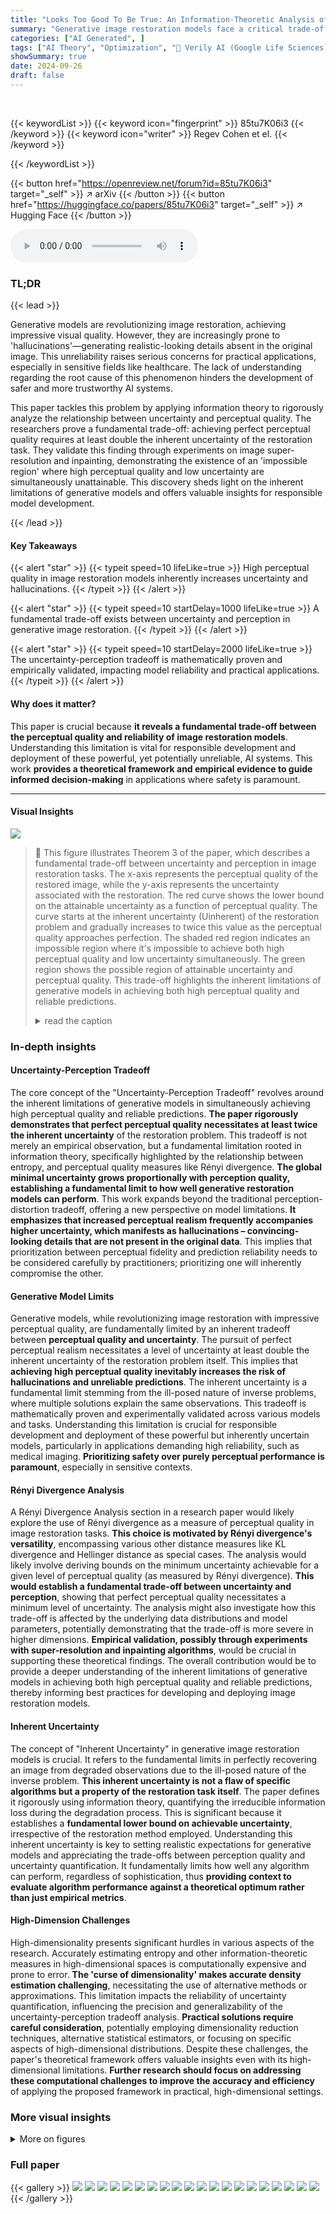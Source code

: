 ```yaml
---
title: "Looks Too Good To Be True: An Information-Theoretic Analysis of Hallucinations in Generative Restoration Models"
summary: "Generative image restoration models face a critical trade-off: higher perceptual quality often leads to increased hallucinations (unreliable predictions)."
categories: ["AI Generated", ]
tags: ["AI Theory", "Optimization", "🏢 Verily AI (Google Life Sciences)",]
showSummary: true
date: 2024-09-26
draft: false
---
```


<br>

{{< keywordList >}}
{{< keyword icon="fingerprint" >}} 85tu7K06i3 {{< /keyword >}}
{{< keyword icon="writer" >}} Regev Cohen et el. {{< /keyword >}}
 
{{< /keywordList >}}

{{< button href="https://openreview.net/forum?id=85tu7K06i3" target="_self" >}}
↗ arXiv
{{< /button >}}
{{< button href="https://huggingface.co/papers/85tu7K06i3" target="_self" >}}
↗ Hugging Face
{{< /button >}}



<audio controls>
    <source src="https://ai-paper-reviewer.com/85tu7K06i3/podcast.wav" type="audio/wav">
    Your browser does not support the audio element.
</audio>


### TL;DR


{{< lead >}}

Generative models are revolutionizing image restoration, achieving impressive visual quality. However, they are increasingly prone to 'hallucinations'—generating realistic-looking details absent in the original image. This unreliability raises serious concerns for practical applications, especially in sensitive fields like healthcare.  The lack of understanding regarding the root cause of this phenomenon hinders the development of safer and more trustworthy AI systems.

This paper tackles this problem by applying information theory to rigorously analyze the relationship between uncertainty and perceptual quality.  The researchers prove a fundamental trade-off: achieving perfect perceptual quality requires at least double the inherent uncertainty of the restoration task. They validate this finding through experiments on image super-resolution and inpainting, demonstrating the existence of an 'impossible region' where high perceptual quality and low uncertainty are simultaneously unattainable. This discovery sheds light on the inherent limitations of generative models and offers valuable insights for responsible model development.

{{< /lead >}}


#### Key Takeaways

{{< alert "star" >}}
{{< typeit speed=10 lifeLike=true >}} High perceptual quality in image restoration models inherently increases uncertainty and hallucinations. {{< /typeit >}}
{{< /alert >}}

{{< alert "star" >}}
{{< typeit speed=10 startDelay=1000 lifeLike=true >}} A fundamental trade-off exists between uncertainty and perception in generative image restoration. {{< /typeit >}}
{{< /alert >}}

{{< alert "star" >}}
{{< typeit speed=10 startDelay=2000 lifeLike=true >}} The uncertainty-perception tradeoff is mathematically proven and empirically validated, impacting model reliability and practical applications. {{< /typeit >}}
{{< /alert >}}

#### Why does it matter?
This paper is crucial because **it reveals a fundamental trade-off between the perceptual quality and reliability of image restoration models**.  Understanding this limitation is vital for responsible development and deployment of these powerful, yet potentially unreliable, AI systems. This work **provides a theoretical framework and empirical evidence to guide informed decision-making** in applications where safety is paramount.

------
#### Visual Insights



![](https://ai-paper-reviewer.com/85tu7K06i3/figures_0_1.jpg)

> 🔼 This figure illustrates Theorem 3 of the paper, which describes a fundamental trade-off between uncertainty and perception in image restoration tasks. The x-axis represents the perceptual quality of the restored image, while the y-axis represents the uncertainty associated with the restoration. The red curve shows the lower bound on the attainable uncertainty as a function of perceptual quality.  The curve starts at the inherent uncertainty (Uinherent) of the restoration problem and gradually increases to twice this value as the perceptual quality approaches perfection. The shaded red region indicates an impossible region where it's impossible to achieve both high perceptual quality and low uncertainty simultaneously. The green region shows the possible region of attainable uncertainty and perceptual quality.  This trade-off highlights the inherent limitations of generative models in achieving both high perceptual quality and reliable predictions.
> <details>
> <summary>read the caption</summary>
> Figure 1: Illustration of Theorem 3. In restoration tasks, the minimal attainable uncertainty is lower bounded by a function that begins at the inherent uncertainty UInherent of the problem (Definition 2) and gradually increases up to twice this value as the recovery approaches perfect perceptual quality.
> </details>







### In-depth insights


#### Uncertainty-Perception Tradeoff
The core concept of the "Uncertainty-Perception Tradeoff" revolves around the inherent limitations of generative models in simultaneously achieving high perceptual quality and reliable predictions.  **The paper rigorously demonstrates that perfect perceptual quality necessitates at least twice the inherent uncertainty** of the restoration problem. This tradeoff is not merely an empirical observation, but a fundamental limitation rooted in information theory, specifically highlighted by the relationship between entropy, and perceptual quality measures like Rényi divergence.  **The global minimal uncertainty grows proportionally with perception quality, establishing a fundamental limit to how well generative restoration models can perform**. This work expands beyond the traditional perception-distortion tradeoff, offering a new perspective on model limitations.  **It emphasizes that increased perceptual realism frequently accompanies higher uncertainty, which manifests as hallucinations – convincing-looking details that are not present in the original data**. This implies that prioritization between perceptual fidelity and prediction reliability needs to be considered carefully by practitioners; prioritizing one will inherently compromise the other.

#### Generative Model Limits
Generative models, while revolutionizing image restoration with impressive perceptual quality, are fundamentally limited by an inherent tradeoff between **perceptual quality and uncertainty**.  The pursuit of perfect perceptual realism necessitates a level of uncertainty at least double the inherent uncertainty of the restoration problem itself. This implies that **achieving high perceptual quality inevitably increases the risk of hallucinations and unreliable predictions**.  The inherent uncertainty is a fundamental limit stemming from the ill-posed nature of inverse problems, where multiple solutions explain the same observations. This tradeoff is mathematically proven and experimentally validated across various models and tasks. Understanding this limitation is crucial for responsible development and deployment of these powerful but inherently uncertain models, particularly in applications demanding high reliability, such as medical imaging.  **Prioritizing safety over purely perceptual performance is paramount**, especially in sensitive contexts.

#### Rényi Divergence Analysis
A Rényi Divergence Analysis section in a research paper would likely explore the use of Rényi divergence as a measure of perceptual quality in image restoration tasks.  **This choice is motivated by Rényi divergence's versatility**, encompassing various other distance measures like KL divergence and Hellinger distance as special cases. The analysis would likely involve deriving bounds on the minimum uncertainty achievable for a given level of perceptual quality (as measured by Rényi divergence). **This would establish a fundamental trade-off between uncertainty and perception**, showing that perfect perceptual quality necessitates a minimum level of uncertainty. The analysis might also investigate how this trade-off is affected by the underlying data distributions and model parameters, potentially demonstrating that the trade-off is more severe in higher dimensions.  **Empirical validation, possibly through experiments with super-resolution and inpainting algorithms**, would be crucial in supporting these theoretical findings. The overall contribution would be to provide a deeper understanding of the inherent limitations of generative models in achieving both high perceptual quality and reliable predictions, thereby informing best practices for developing and deploying image restoration models.

#### Inherent Uncertainty
The concept of "Inherent Uncertainty" in generative image restoration models is crucial. It refers to the fundamental limits in perfectly recovering an image from degraded observations due to the ill-posed nature of the inverse problem.  **This inherent uncertainty is not a flaw of specific algorithms but a property of the restoration task itself**. The paper defines it rigorously using information theory, quantifying the irreducible information loss during the degradation process.  This is significant because it establishes a **fundamental lower bound on achievable uncertainty**, irrespective of the restoration method employed.  Understanding this inherent uncertainty is key to setting realistic expectations for generative models and appreciating the trade-offs between perception quality and uncertainty quantification. It fundamentally limits how well any algorithm can perform, regardless of sophistication, thus **providing context to evaluate algorithm performance against a theoretical optimum rather than just empirical metrics**.

#### High-Dimension Challenges
High-dimensionality presents significant hurdles in various aspects of the research.  Accurately estimating entropy and other information-theoretic measures in high-dimensional spaces is computationally expensive and prone to error.  **The 'curse of dimensionality' makes accurate density estimation challenging**, necessitating the use of alternative methods or approximations.  This limitation impacts the reliability of uncertainty quantification, influencing the precision and generalizability of the uncertainty-perception tradeoff analysis.  **Practical solutions require careful consideration**, potentially employing dimensionality reduction techniques, alternative statistical estimators, or focusing on specific aspects of high-dimensional distributions.  Despite these challenges, the paper's theoretical framework offers valuable insights even with its high-dimensional limitations.  **Further research should focus on addressing these computational challenges to improve the accuracy and efficiency** of applying the proposed framework in practical, high-dimensional settings.


### More visual insights

<details>
<summary>More on figures
</summary>


![](https://ai-paper-reviewer.com/85tu7K06i3/figures_1_1.jpg)

> 🔼 This figure shows the results of image inpainting using different algorithms.  The algorithms are ordered from left to right, with each subsequent algorithm producing higher perceptual quality.  However, as the perceptual quality improves, so does the level of uncertainty (hallucinations) and distortion in the generated images.  The reference image is on the far left, followed by the measurements(input) and then results from three different algorithms. This illustrates the tradeoff between achieving high perceptual quality and the risk of generating unrealistic details (hallucinations) that were not present in the original image.
> <details>
> <summary>read the caption</summary>
> Figure 2: Image inpainting results. Algorithms are ordered from low to high perception (left to right). Note the corresponding increased hallucinations and distortion. See Section 5 for details.
> </details>



![](https://ai-paper-reviewer.com/85tu7K06i3/figures_6_1.jpg)

> 🔼 This figure illustrates the uncertainty-perception tradeoff.  The x-axis represents the Rényi divergence of order 1/2 (a measure of perceptual quality), and the y-axis represents the entropy power of the error (a measure of uncertainty). The plane is divided into three regions:  impossible (red), optimal (green), and suboptimal (light blue). The impossible region shows the inherent limit:  perfect perception requires at least twice the inherent uncertainty. The optimal region shows the best possible uncertainty for a given level of perception, while the suboptimal region shows estimators with higher-than-necessary uncertainty.  This visualization helps practitioners understand and balance the trade-off between these two factors.
> <details>
> <summary>read the caption</summary>
> Figure 3: The uncertainty-perception plane (Theorem 3). The impossible region demonstrates the inherent tradeoff between perception and uncertainty, while other regions may guide practitioners toward estimators that better balance the two factors, highlighting potential areas for improvement.
> </details>



![](https://ai-paper-reviewer.com/85tu7K06i3/figures_6_2.jpg)

> 🔼 This figure shows how the uncertainty-perception tradeoff changes with the dimensionality (d) of the data.  As dimensionality increases, the tradeoff becomes more severe.  In other words, even small improvements in perceptual quality require a much larger increase in uncertainty in higher dimensions. The curves show the function η(P;d)  for various dimensions d, which relates the minimal uncertainty to the perceptual quality.
> <details>
> <summary>read the caption</summary>
> Figure 4: Impact of dimensionality, as revealed in Theorem 3, demonstrates that the uncertainty-perception tradeoff intensifies in higher dimensions. This implies that even minor improvements in perceptual quality for an algorithm may come at the cost of a significant increase in uncertainty.
> </details>



![](https://ai-paper-reviewer.com/85tu7K06i3/figures_8_1.jpg)

> 🔼 This figure illustrates the uncertainty-perception tradeoff, a core concept of the paper.  The x-axis represents the perceptual quality (measured by Rényi divergence), and the y-axis represents the uncertainty (measured by entropy power).  The plot shows three distinct regions: an 'impossible' region where no estimator can simultaneously achieve both high perceptual quality and low uncertainty, an 'optimal' region where estimators balance these two factors, and a 'suboptimal' region where estimators have high uncertainty despite decent perceptual quality. This visually represents the fundamental tradeoff between perceptual quality and uncertainty in image restoration, guiding practitioners to make informed decisions when prioritizing one over the other.
> <details>
> <summary>read the caption</summary>
> Figure 3: The uncertainty-perception plane (Theorem 3). The impossible region demonstrates the inherent tradeoff between perception and uncertainty, while other regions may guide practitioners toward estimators that better balance the two factors, highlighting potential areas for improvement.
> </details>



![](https://ai-paper-reviewer.com/85tu7K06i3/figures_9_1.jpg)

> 🔼 This figure illustrates the uncertainty-perception tradeoff described in Theorem 3 of the paper.  It shows a plot with uncertainty on the y-axis and perception on the x-axis. The plot is divided into three regions: an impossible region representing combinations of high perception and low uncertainty that are unattainable; an optimal region where estimators achieve a good balance between perception and uncertainty; and a suboptimal region where estimators have high uncertainty and lower perception. The figure highlights the inherent tradeoff between these two factors, guiding practitioners to make informed choices when deploying generative models.
> <details>
> <summary>read the caption</summary>
> Figure 3: The uncertainty-perception plane (Theorem 3). The impossible region demonstrates the inherent tradeoff between perception and uncertainty, while other regions may guide practitioners toward estimators that better balance the two factors, highlighting potential areas for improvement.
> </details>



![](https://ai-paper-reviewer.com/85tu7K06i3/figures_17_1.jpg)

> 🔼 This figure illustrates the relationship between uncertainty and perception quality in the context of a simple example (Example 1) discussed in the paper.  The x-axis represents the perception quality, measured by the symmetric Kullback-Leibler (KL) divergence.  The y-axis shows the minimal achievable uncertainty, represented by the entropy power of the error. The curve shows that as perception quality increases (divergence decreases towards 0), the uncertainty also increases, approaching a limit of twice the inherent uncertainty. This demonstrates the fundamental tradeoff between these two factors.
> <details>
> <summary>read the caption</summary>
> Figure 7: The Uncertainty-Perception function for Example 1. As perception quality improves, the minimal achievable uncertainty increases, suggesting a tradeoff governed by the inherent uncertainty.
> </details>



![](https://ai-paper-reviewer.com/85tu7K06i3/figures_20_1.jpg)

> 🔼 This figure illustrates the uncertainty-perception tradeoff.  The x-axis represents the perceptual quality (D1/2(X, X|Y)), and the y-axis represents the uncertainty (N(X-X|Y)). The plane is divided into three regions:   1.  **Impossible Region:** No estimator can achieve both low uncertainty and high perceptual quality simultaneously. This highlights the fundamental tradeoff. 2.  **Optimal Region:** Estimators that achieve the minimum attainable uncertainty for a given perceptual quality. 3.  **Suboptimal Region:** Estimators that exhibit higher uncertainty than is minimally necessary for their perceptual quality. This suggests there is room for improvement in these algorithms.  The figure shows that as perceptual quality improves, uncertainty increases. The impossible region emphasizes this inherent tradeoff, illustrating a key finding of the paper.
> <details>
> <summary>read the caption</summary>
> Figure 3: The uncertainty-perception plane (Theorem 3). The impossible region demonstrates the inherent tradeoff between perception and uncertainty, while other regions may guide practitioners toward estimators that better balance the two factors, highlighting potential areas for improvement.
> </details>



</details>






### Full paper

{{< gallery >}}
<img src="https://ai-paper-reviewer.com/85tu7K06i3/1.png" class="grid-w50 md:grid-w33 xl:grid-w25" />
<img src="https://ai-paper-reviewer.com/85tu7K06i3/2.png" class="grid-w50 md:grid-w33 xl:grid-w25" />
<img src="https://ai-paper-reviewer.com/85tu7K06i3/3.png" class="grid-w50 md:grid-w33 xl:grid-w25" />
<img src="https://ai-paper-reviewer.com/85tu7K06i3/4.png" class="grid-w50 md:grid-w33 xl:grid-w25" />
<img src="https://ai-paper-reviewer.com/85tu7K06i3/5.png" class="grid-w50 md:grid-w33 xl:grid-w25" />
<img src="https://ai-paper-reviewer.com/85tu7K06i3/6.png" class="grid-w50 md:grid-w33 xl:grid-w25" />
<img src="https://ai-paper-reviewer.com/85tu7K06i3/7.png" class="grid-w50 md:grid-w33 xl:grid-w25" />
<img src="https://ai-paper-reviewer.com/85tu7K06i3/8.png" class="grid-w50 md:grid-w33 xl:grid-w25" />
<img src="https://ai-paper-reviewer.com/85tu7K06i3/9.png" class="grid-w50 md:grid-w33 xl:grid-w25" />
<img src="https://ai-paper-reviewer.com/85tu7K06i3/10.png" class="grid-w50 md:grid-w33 xl:grid-w25" />
<img src="https://ai-paper-reviewer.com/85tu7K06i3/11.png" class="grid-w50 md:grid-w33 xl:grid-w25" />
<img src="https://ai-paper-reviewer.com/85tu7K06i3/12.png" class="grid-w50 md:grid-w33 xl:grid-w25" />
<img src="https://ai-paper-reviewer.com/85tu7K06i3/13.png" class="grid-w50 md:grid-w33 xl:grid-w25" />
<img src="https://ai-paper-reviewer.com/85tu7K06i3/14.png" class="grid-w50 md:grid-w33 xl:grid-w25" />
<img src="https://ai-paper-reviewer.com/85tu7K06i3/15.png" class="grid-w50 md:grid-w33 xl:grid-w25" />
<img src="https://ai-paper-reviewer.com/85tu7K06i3/16.png" class="grid-w50 md:grid-w33 xl:grid-w25" />
<img src="https://ai-paper-reviewer.com/85tu7K06i3/17.png" class="grid-w50 md:grid-w33 xl:grid-w25" />
<img src="https://ai-paper-reviewer.com/85tu7K06i3/18.png" class="grid-w50 md:grid-w33 xl:grid-w25" />
<img src="https://ai-paper-reviewer.com/85tu7K06i3/19.png" class="grid-w50 md:grid-w33 xl:grid-w25" />
<img src="https://ai-paper-reviewer.com/85tu7K06i3/20.png" class="grid-w50 md:grid-w33 xl:grid-w25" />
{{< /gallery >}}